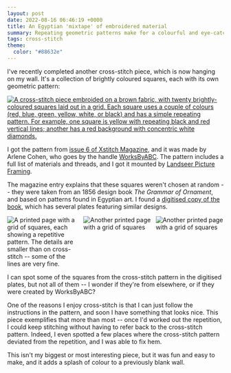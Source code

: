 ```yaml
---
layout: post
date: 2022-08-16 06:46:19 +0000
title: An Egyptian 'mixtape' of embroidered material
summary: Repeating geometric patterns make for a colourful and eye-catching piece.
tags: cross-stitch
theme:
  color: "#88632e"
---
```


I've recently completed another cross-stitch piece, which is now hanging on my wall.
It's a collection of brightly coloured squares, each with its own geometric pattern:

<a href="/images/2022/P8150078.jpg">
  <img src="/images/2022/P8150078_1x.jpg" srcsrt="/images/2022/P8150078_1x.jpg 1x, /images/2022/P8150078_2x.jpg 2x" class="fullwidth_img" alt="A cross-stitch piece embroided on a brown fabric, with twenty brightly-coloured squares laid out in a grid. Each square uses a couple of colours (red, blue, green, yellow, white, or black) and has a simple repeating pattern. For example, one square is yellow with repeating black and red vertical lines; another has a red background with concentric white diamonds.">
</a>

I got the pattern from [issue 6 of Xstitch Magazine][issue6], and it was made by Arlene Cohen, who goes by the handle [WorksByABC].
The pattern includes a full list of materials and threads, and I got it mounted by [Landseer Picture Framing].

The magazine entry explains that these squares weren't chosen at random -- they were taken from an 1856 design book *The Grammar of Ornament*, and based on patterns found in Egyptian art.
I found a [digitised copy of the book][digitised], which has several plates featuring similar designs.

<style>
  #grid {
    display: grid;
    grid-template-columns: auto auto auto;
    grid-gap: 10px;
  }
</style>

<div id="grid">
  <img src="/images/2022/h1380-513ce.jpg" alt="A printed page with a grid of squares, each showing a repetitive pattern. The details are smaller than on cross-stitch -- some of the lines are very fine.">
  <img src="/images/2022/h1380-91708.jpg" alt="Another printed page with a grid of squares">
  <img src="/images/2022/h1380-2c6c6.jpg" alt="Another printed page with a grid of squares">
</div>

I can spot some of the squares from the cross-stitch pattern in the digitised plates, but not all of them -- I wonder if they're from elsewhere, or if they were created by WorksByABC?

One of the reasons I enjoy cross-stitch is that I can just follow the instructions in the pattern, and soon I have something that looks nice.
This piece exemplifies that more than most -- once I'd worked out the repetition, I could keep stitching without having to refer back to the cross-stitch pattern.
Indeed, I even spotted a few places where the cross-stitch pattern deviated from the repetition, and I was able to fix hem.

This isn't my biggest or most interesting piece, but it was fun and easy to make, and it adds a splash of colour to a previously blank wall.

[issue6]: https://xstitchmag.com/product/issue-6/
[WorksByABC]: https://www.worksbyabc.com/
[Landseer Picture Framing]: https://landseerpictureframes.co.uk/
[digitised]: https://search.library.wisc.edu/digital/ALXEMQRWNML2C48G/pages/AUE76CUPAG2LEF8Z
